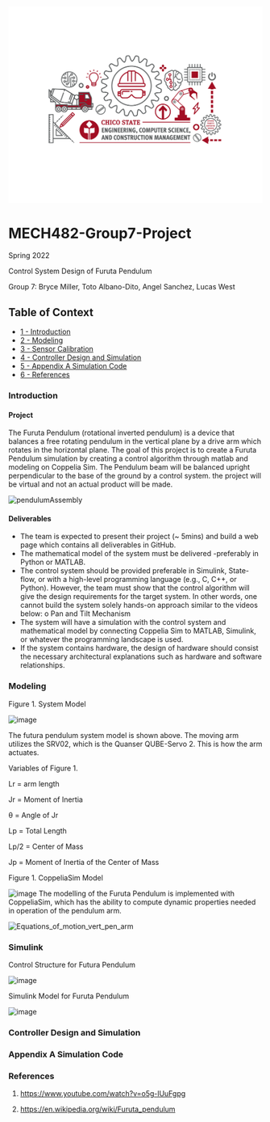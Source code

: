 ![](images/ChicoEngineering.png)
# MECH482-Group7-Project

 Spring 2022 
 
 Control System Design of Furuta Pendulum 
 
 Group 7: Bryce Miller, Toto Albano-Dito, Angel Sanchez, Lucas West 

## Table of Context
+ [1 - Introduction](#Introduction) 
+ [2 - Modeling](#Modeling)
+ [3 - Sensor Calibration](#Sensor-Calibration)
+ [4 - Controller Design and Simulation](#Controller-Design-and-Simulation)
+ [5 - Appendix A Simulation Code](#Appendix-A-Simulation-Code)
+ [6 - References](#References)

### Introduction

#### Project
The Furuta Pendulum (rotational inverted pendulum) is a device that balances a free rotating pendulum in the vertical plane by a drive arm which rotates in the horizontal plane. The goal of this project is to create a Furuta Pendulum simulation by creating a control algorithm through matlab and modeling on Coppelia Sim. The Pendulum beam will be balanced upright perpendicular to the base of the ground by a control system. the project will be virtual and not an actual product will be made. 

![pendulumAssembly](https://user-images.githubusercontent.com/104525569/169219535-cf145408-3881-43fe-81cf-37f5a952e875.png)

#### Deliverables 
- The team is expected to present their project (~ 5mins) and build a web page which contains all deliverables in GitHub.
- The mathematical model of the system must be delivered -preferably in Python or MATLAB.
- The control system should be provided preferable in Simulink, State-flow, or with a high-level
  programming language (e.g., C, C++, or Python). However, the team must show that the control algorithm will 
  give the design requirements for the target system. In other words, one cannot
  build the system solely hands-on approach similar to the videos below:
  o Pan and Tilt Mechanism
- The system will have a simulation with the control system and mathematical model by
  connecting Coppelia Sim to MATLAB, Simulink, or whatever the programming landscape is used.
- If the system contains hardware, the design of hardware should consist the necessary
  architectural explanations such as hardware and software relationships.


### Modeling
Figure 1. System Model

![image](https://user-images.githubusercontent.com/102193371/168450542-038c65ba-0f4f-4816-a9e6-8a8f63c60d8f.png)


The futura pendulum system model is shown above. The moving arm utilizes the SRV02, which is the Quanser QUBE-Servo 2. This is how the arm actuates.

Variables of Figure 1.

Lr = arm length

Jr = Moment of Inertia

θ = Angle of Jr

Lp = Total Length

Lp/2 = Center of Mass

Jp = Moment of Inertia of the Center of Mass


Figure 1. CoppeliaSim Model

![image](https://user-images.githubusercontent.com/102193371/168404128-bc4e17e6-5d81-4cd8-b366-b6ef2383fd47.png)
The modelling of the Furuta Pendulum is implemented with CoppeliaSim, which has the ability to compute dynamic properties needed in operation of the pendulum arm.

![Equations_of_motion_vert_pen_arm](https://user-images.githubusercontent.com/104525569/169235459-64782abb-011e-4e74-ba26-4ae487a004a0.PNG)

### Simulink
Control Structure for Futura Pendulum

![image](https://user-images.githubusercontent.com/102193371/168450517-1aec2f64-ef73-429a-994c-ab7c881583dd.png)


Simulink Model for Furuta Pendulum

![image](https://user-images.githubusercontent.com/102193371/168450300-43808ba8-1799-4e23-ae27-381af375f472.png)

### Controller Design and Simulation 

### Appendix A Simulation Code

### References 
1) https://www.youtube.com/watch?v=o5g-lUuFgpg

2) https://en.wikipedia.org/wiki/Furuta_pendulum


